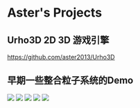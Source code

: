 Aster's Projects
================

## Urho3D 2D 3D 游戏引擎
https://github.com/aster2013/Urho3D

## 早期一些整合粒子系统的Demo
![](https://raw.githubusercontent.com/aster2013/Readme/master/images/MagicParticles/00.jpg)
![](https://raw.githubusercontent.com/aster2013/Readme/master/images/MagicParticles/01.jpg)
![](https://raw.githubusercontent.com/aster2013/Readme/master/images/MagicParticles/02.jpg)
![](https://raw.githubusercontent.com/aster2013/Readme/master/images/MagicParticles/03.jpg)
![](https://raw.githubusercontent.com/aster2013/Readme/master/images/MagicParticles/04.jpg)